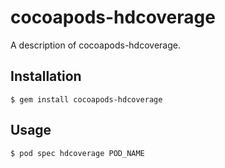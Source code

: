 # cocoapods-hdcoverage

A description of cocoapods-hdcoverage.

## Installation

    $ gem install cocoapods-hdcoverage

## Usage

    $ pod spec hdcoverage POD_NAME
